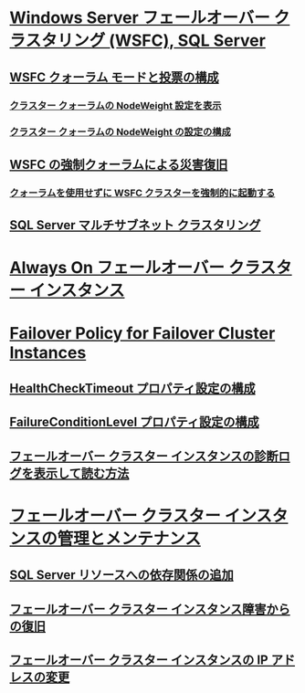 # [Windows Server フェールオーバー クラスタリング (WSFC), SQL Server](windows/windows-server-failover-clustering-wsfc-with-sql-server.md)
## [WSFC クォーラム モードと投票の構成](windows/wsfc-quorum-modes-and-voting-configuration-sql-server.md)
### [クラスター クォーラムの NodeWeight 設定を表示](windows/view-cluster-quorum-nodeweight-settings.md)
### [クラスター クォーラムの NodeWeight の設定の構成](windows/configure-cluster-quorum-nodeweight-settings.md)
## [WSFC の強制クォーラムによる災害復旧](windows/wsfc-disaster-recovery-through-forced-quorum-sql-server.md)
### [クォーラムを使用せずに WSFC クラスターを強制的に起動する](windows/force-a-wsfc-cluster-to-start-without-a-quorum.md)
## [SQL Server マルチサブネット クラスタリング](windows/sql-server-multi-subnet-clustering-sql-server.md)
# [Always On フェールオーバー クラスター インスタンス](windows/always-on-failover-cluster-instances-sql-server.md)
# [Failover Policy for Failover Cluster Instances](windows/failover-policy-for-failover-cluster-instances.md)
## [HealthCheckTimeout プロパティ設定の構成](windows/configure-healthchecktimeout-property-settings.md)
## [FailureConditionLevel プロパティ設定の構成](windows/configure-failureconditionlevel-property-settings.md)
## [フェールオーバー クラスター インスタンスの診断ログを表示して読む方法](windows/view-and-read-failover-cluster-instance-diagnostics-log.md)
# [フェールオーバー クラスター インスタンスの管理とメンテナンス](windows/failover-cluster-instance-administration-and-maintenance.md)
## [SQL Server リソースへの依存関係の追加](windows/add-dependencies-to-a-sql-server-resource.md)
## [フェールオーバー クラスター インスタンス障害からの復旧](windows/recover-from-failover-cluster-instance-failure.md)
## [フェールオーバー クラスター インスタンスの IP アドレスの変更](windows/change-the-ip-address-of-a-failover-cluster-instance.md)
